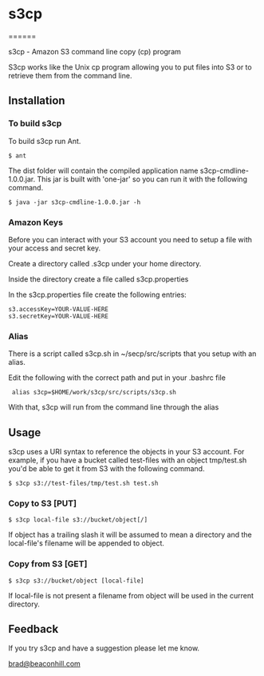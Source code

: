 # s3cp
======

s3cp - Amazon S3 command line copy (cp) program

S3cp works like the Unix cp program allowing you to put files into S3 or to retrieve them from the command line.

## Installation

### To build s3cp

To build s3cp run Ant.


    $ ant

The dist folder will contain the compiled application name s3cp-cmdline-1.0.0.jar. This jar is built with 'one-jar' so you can run it with the following command.

    $ java -jar s3cp-cmdline-1.0.0.jar -h

### Amazon Keys

Before you can interact with your S3 account you need to setup a file with your access and secret key.

Create a directory called .s3cp under your home directory.

Inside the directory create a file called s3cp.properties

In the s3cp.properties file create the following entries:

    s3.accessKey=YOUR-VALUE-HERE
    s3.secretKey=YOUR-VALUE-HERE

### Alias

There is a script called s3cp.sh in ~/secp/src/scripts that you setup with an alias.

Edit the following with the correct path and put in your .bashrc file

     alias s3cp=$HOME/work/s3cp/src/scripts/s3cp.sh

With that, s3cp will run from the command line through the alias


## Usage

s3cp uses a URI syntax to reference the objects in your S3 account. For example, if you have a bucket called test-files with an object tmp/test.sh you'd be able to get it from S3 with the following command.

    $ s3cp s3://test-files/tmp/test.sh test.sh

### Copy to S3 [PUT]

    $ s3cp local-file s3://bucket/object[/]

If object has a trailing slash it will be assumed to mean a directory and the local-file's filename will be appended to object.

### Copy from S3 [GET]

    $ s3cp s3://bucket/object [local-file]

If local-file is not present a filename from object will be used in the current directory.


## Feedback

If you try s3cp and have a suggestion please let me know.

brad@beaconhill.com
